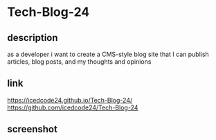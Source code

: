 # Tech-Blog-24

## description
as a developer i want to create a CMS-style blog site that I can publish articles, blog posts, and my thoughts and opinions

## link
https://icedcode24.github.io/Tech-Blog-24/
https://github.com/icedcode24/Tech-Blog-24


## screenshot